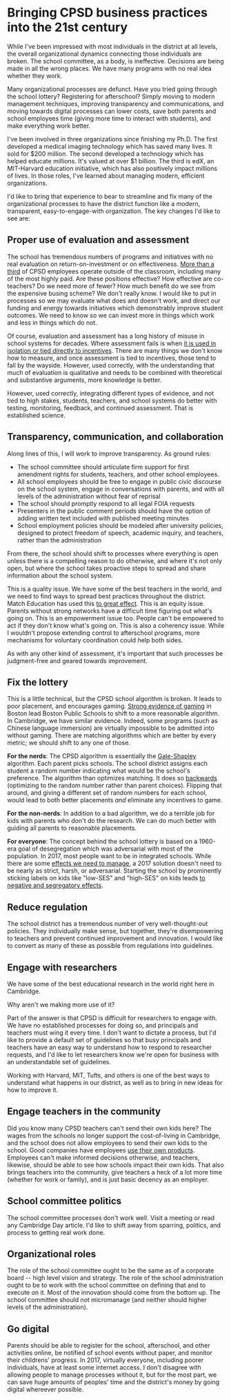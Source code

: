 Bringing CPSD business practices into the 21st century
==========

While I've been impressed with most individuals in the district at all
levels, the overall organizational dynamics connecting those
individuals are broken. The school committee, as a body, is
ineffective. Decisions are being made in all the wrong places. We have
many programs with no real idea whether they work.

Many organizational processes are defunct. Have you tried going
through the school lottery?  Registering for afterschool?  Simply
moving to modern management techniques, improving transparency and
communications, and moving towards digital processes can lower costs,
save both parents and school employees time (giving more time to
interact with students), and make everything work better.

I've been involved in three organizations since finishing my Ph.D. The
first developed a medical imaging technology which has saved many
lives. It sold for $200 million. The second developed a technology
which has helped educate millions. It's valued at over $1 billion. The
third is edX, an MIT-Harvard education initiative, which has also
positively impact millions of lives. In those roles, I've learned
about managing modern, efficient organizations.

I'd like to bring that experience to bear to streamline and fix many
of the organizational processes to have the district function like a
modern, transparent, easy-to-engage-with organization. The key changes
I'd like to see are:

Proper use of evaluation and assessment
--------

The school has tremendous numbers of programs and initiatives with no
real evaluation on return-on-investment or on effectiveness. [More
than a
third](http://www.cpsd.us/UserFiles/Servers/Server_3042785/File/departments/administration/financial/budget/fy2018/FY2018_ADOPTED_BUDGET_web.pdf)
of CPSD employees operate outside of the classroom, including many of
the most highly paid. Are these positions effective? How effective
are co-teachers? Do we need more of fewer? How much benefit do we see
from the expensive busing scheme? We don't really know. I would like
to put in processes so we may evaluate what does and doesn't work, and
direct our funding and energy towards initiatives which demonstrably
improve student outcomes. We need to know so we can invest more in
things which work and less in things which do not.

Of course, evaluation and assessment has a long history of misuse in
school systems for decades. Where assessment fails is when [it is used
in isolation or tied directly to incentives](testing.md).  There are
many things we don't know how to measure, and once assessment is tied
to incentives, those tend to fall by the wayside. However, used
correctly, with the understanding that much of evaluation is
qualitative and needs to be combined with theoretical and
substantive arguments, more knowledge is better.

However, used correctly, integrating different types of evidence, and
not tied to high stakes, students, teachers, and school systems do
better with testing, monitoring, feedback, and continued
assessment. That is established science.

Transparency, communication, and collaboration
--------

Along lines of this, I will work to improve transparency. As ground rules:

* The school committee should articulate firm support for first amendment
  rights for students, teachers, and other school employees. 
* All school employees should be free to engage in public civic
  discourse on the school system, engage in conversations with
  parents, and with all levels of the administration without fear of
  reprisal
* The school should promptly respond to all legal FOIA requests
* Presenters in the public comment periods should have the option
  of adding written text included with published meeting minutes
* School employment policies should be modeled after university
  policies, designed to protect freedom of speech, academic inquiry,
  and teachers, rather than the administration

From there, the school should shift to processes where everything is
open unless there is a compelling reason to do otherwise, and where
it's not only open, but where the school takes proactive steps to
spread and share information about the school system.

This is a quality issue. We have some of the best teachers in the
world, and we need to find ways to spread best practices throughout
the district. Match Education has used this [to great
effect](https://www.coursera.org/learn/coaching-teachers). This is an
equity issue. Parents without strong networks have a difficult time
figuring out what's going on. This is an empowerment issue too. People
can't be empowered to act if they don't know what's going on. This is
also a coherency issue. While I wouldn't propose extending control to
afterschool programs, more mechanisms for voluntary coordination could
help both sides.

As with any other kind of assessment, it's important that such
processes be judgment-free and geared towards improvement.


Fix the lottery
--------

This is a little technical, but the CPSD school algorithm is
broken. It leads to poor placement, and encourages gaming.
[Strong evidence of gaming](https://economics.mit.edu/files/3030)
in Boston lead Boston Public Schools to shift to a more reasonable
algorithm. In Cambridge, we have similar evidence. Indeed, some
programs (such as Chinese language immersion) are virtually impossible
to be admitted into without gaming. There are matching algorithms
which are better by every metric; we should shift to any one of
those.

**For the nerds**: The CPSD algorithm is essentially the
[Gale-Shapley](https://en.wikipedia.org/wiki/Stable_marriage_problem)
algorithm. Each parent picks schools. The school district assigns each
student a random number indicating what would be the school's
preference. The algorithm than optimizes matching. It does so
[backwards](http://web.stanford.edu/~niederle/School%20Matching%20Systems.pdf)
(optimizing to the random number rather than parent choices). Flipping
that around, and giving a different set of random numbers for each
school, would lead to both better placements *and* eliminate any
incentives to game.

**For the non-nerds**: In addition to a bad algorithm, we do a
terrible job for kids with parents who don't do the research. We can
do much better with guiding all parents to reasonable placements.

**For everyone**: The concept behind the school lottery is based on a
1960-era goal of desegregation which was adversarial with most of the
population. In 2017, most people want to be in integrated
schools. While there are some [effects we need to
manage](http://ncase.me/polygons/), a 2017 solution doesn't need to be
nearly as strict, harsh, or adversarial. Starting the school by
prominently sticking labels on kids like "low-SES" and "high-SES" on
kids leads [to negative and segregatory
effects](https://en.wikipedia.org/wiki/Realistic_conflict_theory#Robbers_cave_study).

Reduce regulation
--------

The school district has a tremendous number of very well-thought-out
policies. They individually make sense, but together, they're
disempowering to teachers and prevent continued improvement and
innovation. I would like to convert as many of these as possible from
regulations into guidelines.

Engage with researchers
--------

We have some of the best educational research in the world right here
in Cambridge.

Why aren't we making more use of it?

Part of the answer is that CPSD is difficult for researchers to engage
with. We have no established processes for doing so, and principals
and teachers must wing it every time. I don't want to dictate a
process, but I'd like to provide a default set of guidelines so that
busy principals and teachers have an easy way to understand how to
respond to researcher requests, and I'd like to let researchers know
we're open for business with an understandable set of guidelines.

Working with Harvard, MIT, Tufts, and others is one of the best ways
to understand what happens in our district, as well as to bring in new
ideas for how to improve it.

Engage teachers in the community
--------

Did you know many CPSD teachers can't send their own kids here? The
wages from the schools no longer support the cost-of-living in
Cambridge, and the school does not allow employees to send their own
kids to the school. Good companies have employees [use their own
products](https://en.wikipedia.org/wiki/Eating_your_own_dog_food). Employees
can't make informed decisions otherwise, and teachers, likewise,
should be able to see how schools impact their own kids. That also
brings teachers into the community, give teachers a heck of a lot more
time (whether for work or family), and is just basic decency as an employer.

School committee politics
--------

The school committee processes don't work well. Visit a meeting or
read any Cambridge Day article. I'd like to shift away from sparring,
politics, and process to getting real work done.

Organizational roles
--------

The role of the school committee ought to be the same as of a
corporate board -- high level vision and strategy. The role of the
school administration ought to be to work with the school committee on
defining that and to execute on it. Most of the innovation should come
from the bottom up. The school committee should not micromanage (and
neither should higher levels of the administration).

Go digital
--------

Parents should be able to register for the school, afterschool, and
other activities online, be notified of school events without paper,
and monitor their childrens' progress. In 2017, virtually everyone,
including poorer individuals, have at least some internet access. I
don't disagree with allowing people to manage processes without it,
but for the most part, we can save huge amounts of peoples' time and
the district's money by going digital whereever possible. 